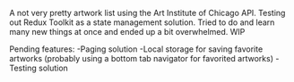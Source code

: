 A not very pretty artwork list using the Art Institute of Chicago API. Testing out Redux Toolkit as a state management solution. 
Tried to do and learn many new things at once and ended up a bit overwhelmed. WIP

Pending features:
-Paging solution
-Local storage for saving favorite artworks (probably using a bottom tab navigator for favorited artworks)
-Testing solution
